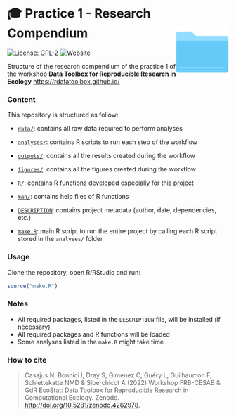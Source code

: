 
<!-- README.md is generated from README.Rmd. Please edit that file -->

# :mortar_board: Practice 1 - Research Compendium <img src="https://raw.githubusercontent.com/rdatatoolbox/course-compendium/main/img/compendium-logo.png"  align="right" style="float:right; height:120px;"/>

<!-- badges: start -->

[![License:
GPL-2](https://img.shields.io/badge/License-GPL%20v2-blue.svg)](https://choosealicense.com/licenses/gpl-2.0/)
[![Website](https://github.com/rdatatoolbox/practice-1/actions/workflows/pkgdown.yaml/badge.svg)](https://github.com/rdatatoolbox/practice-1/actions/workflows/pkgdown.yaml)
<!-- badges: end -->

Structure of the research compendium of the practice 1 of the workshop
**Data Toolbox for Reproducible Research in Ecology**
<https://rdatatoolbox.github.io/>

### Content

This repository is structured as follow:

- [`data/`](https://github.com/rdatatoolbox/practice-1/tree/master/data):
  contains all raw data required to perform analyses

- [`analyses/`](https://github.com/rdatatoolbox/practice-1/tree/master/analyses/):
  contains R scripts to run each step of the workflow

- [`outputs/`](https://github.com/rdatatoolbox/practice-1/tree/master/outputs):
  contains all the results created during the workflow

- [`figures/`](https://github.com/rdatatoolbox/practice-1/tree/master/figures):
  contains all the figures created during the workflow

- [`R/`](https://github.com/rdatatoolbox/practice-1/tree/master/R):
  contains R functions developed especially for this project

- [`man/`](https://github.com/rdatatoolbox/practice-1/tree/master/man):
  contains help files of R functions

- [`DESCRIPTION`](https://github.com/rdatatoolbox/practice-1/tree/master/DESCRIPTION):
  contains project metadata (author, date, dependencies, etc.)

- [`make.R`](https://github.com/rdatatoolbox/practice-1/tree/master/make.R):
  main R script to run the entire project by calling each R script
  stored in the `analyses/` folder

### Usage

Clone the repository, open R/RStudio and run:

``` r
source("make.R")
```

### Notes

- All required packages, listed in the `DESCRIPTION` file, will be
  installed (if necessary)
- All required packages and R functions will be loaded
- Some analyses listed in the `make.R` might take time

### How to cite

> Casajus N, Bonnici I, Dray S, Gimenez O, Guéry L, Guilhaumon F,
> Schiettekatte NMD & Siberchicot A (2022) Workshop FRB-CESAB & GdR
> EcoStat: Data Toolbox for Reproducible Research in Computational
> Ecology. Zenodo. <http://doi.org/10.5281/zenodo.4262978>.
